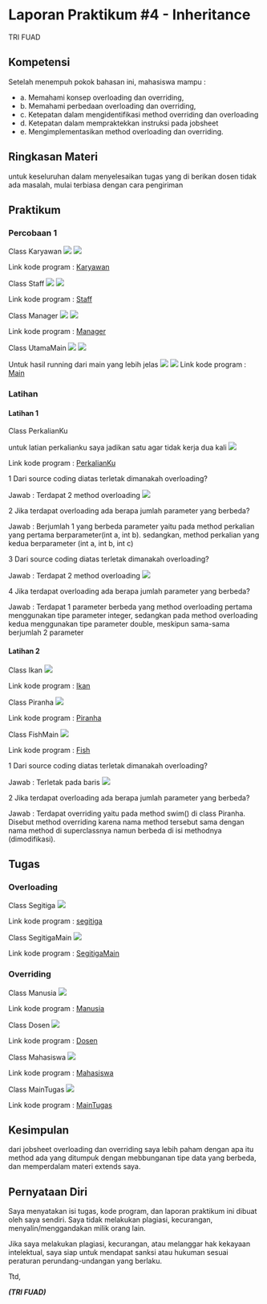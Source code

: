 # Laporan Praktikum #4 - Inheritance

TRI FUAD
## Kompetensi
Setelah menempuh pokok bahasan ini, mahasiswa mampu : 
* a. Memahami konsep overloading dan overriding, 
* b. Memahami perbedaan overloading dan overriding, 
* c. Ketepatan dalam mengidentifikasi method overriding dan overloading 
* d. Ketepatan dalam mempraktekkan instruksi pada jobsheet 
* e. Mengimplementasikan method overloading dan overriding. 



## Ringkasan Materi

untuk keseluruhan dalam menyelesaikan tugas yang di berikan dosen tidak ada masalah, mulai terbiasa dengan cara pengiriman 

## Praktikum

### Percobaan 1

Class Karyawan
![](img/karyawan1.PNG)
![](img/karyawan2.PNG)

Link kode program : 
[Karyawan](../../src/7_Overriding_dan_Overloading/Karyawan1841720139Fuad.java)

Class Staff
![](img/staff1.PNG)
![](img/staff2.PNG)

Link kode program : 
[Staff](../../src/7_Overriding_dan_Overloading/Staff1841720139Fuad.java)

Class Manager
![](img/manager1.PNG)
![](img/manager2.PNG)

Link kode program : 
[Manager](../../src/7_Overriding_dan_Overloading/Manager1841720139Fuad.java)

Class UtamaMain
![](img/praktikummain1.PNG)
![](img/praktikummain2.PNG)

Untuk hasil running dari main yang lebih jelas
![](img/hasilmain1.PNG)
![](img/hasilmain2.PNG)
Link kode program : 
[Main](../../src/7_Overriding_dan_Overloading/UtamaMain1841720139Fuad.java)


### Latihan 
#### Latihan 1
Class PerkalianKu

untuk latian perkalianku saya jadikan satu agar tidak kerja dua kali
![](img/perkalian.PNG)

Link kode program : 
[PerkalianKu](../../src/7_Overriding_dan_Overloading/PerkalianKu1841720139.java)

1 Dari source coding diatas terletak dimanakah overloading?
    
Jawab : Terdapat 2 method overloading
    ![](img/jawab1.PNG)

2 Jika terdapat overloading ada berapa jumlah parameter yang berbeda? 
   
Jawab : Berjumlah 1 yang berbeda parameter yaitu pada method perkalian yang pertama berparameter(int a, int b). sedangkan, method perkalian yang kedua berparameter (int a, int b, int c) 

3 Dari source coding diatas terletak dimanakah overloading?

Jawab : Terdapat 2 method overloading
    ![](img/jawab2.PNG)

4 Jika terdapat overloading ada berapa jumlah parameter yang berbeda?

Jawab : Terdapat 1 parameter berbeda yang method overloading pertama menggunakan tipe parameter integer, sedangkan pada method overloading kedua menggunakan tipe parameter double, meskipun sama-sama berjumlah 2 parameter 


#### Latihan 2

Class Ikan
![](img/ikan.PNG)

Link kode program : 
[Ikan](../../src/7_Overriding_dan_Overloading/Ikan1841720139Fuad.java)

Class Piranha
![](img/piranha.PNG)

Link kode program : 
[Piranha](../../src/7_Overriding_dan_Overloading/Piranha1841720139Fuad.java)

Class FishMain
![](img/fishmain.PNG)

Link kode program : 
[Fish](../../src/7_Overriding_dan_Overloading/Fish1841720139Fuad.java)

1 Dari source coding diatas terletak dimanakah overloading?
    
Jawab : Terletak pada baris
    ![](img/jawab3.PNG)

2 Jika terdapat overloading ada berapa jumlah parameter yang berbeda? 
   
Jawab : Terdapat overriding yaitu pada method swim() di class Piranha.  Disebut method overriding karena nama method tersebut sama dengan nama method di superclassnya namun berbeda di isi methodnya (dimodifikasi). 


## Tugas 

### Overloading
Class Segitiga
![](img/segitiga.PNG)

Link kode program : 
[segitiga](../../src/7_Overriding_dan_Overloading/Segitiga1841720139Fuad.java)

Class SegitigaMain
![](img/segitigamain.PNG)

Link kode program : 
[SegitigaMain](../../src/7_Overriding_dan_Overloading/SegitigaMain.java)

### Overriding
Class Manusia
![](img/manusia.PNG)

Link kode program : 
[Manusia](../../src/7_Overriding_dan_Overloading/Manusia1841720139.java)

Class Dosen
![](img/dosen.PNG)

Link kode program : 
[Dosen](../../src/7_Overriding_dan_Overloading/Dosen1841720139Fuad.java)

Class Mahasiswa
![](img/mahasiswa.PNG)

Link kode program : 
[Mahasiswa](../../src/7_Overriding_dan_Overloading/Mahasiswa1841720139Fuad.java)

Class MainTugas
![](img/maintugas1.PNG)

Link kode program : 
[MainTugas](../../src/7_Overriding_dan_Overloading/MainOverriding.java)


## Kesimpulan

dari jobsheet overloading dan overriding saya lebih paham dengan apa itu method ada yang ditumpuk dengan mebbunganan tipe data yang berbeda, dan memperdalam materi extends saya.


## Pernyataan Diri

Saya menyatakan isi tugas, kode program, dan laporan praktikum ini dibuat oleh saya sendiri. Saya tidak melakukan plagiasi, kecurangan, menyalin/menggandakan milik orang lain.

Jika saya melakukan plagiasi, kecurangan, atau melanggar hak kekayaan intelektual, saya siap untuk mendapat sanksi atau hukuman sesuai peraturan perundang-undangan yang berlaku.

Ttd,

***(TRI FUAD)***